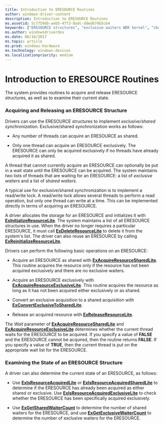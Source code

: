 ```yaml
---
title: Introduction to ERESOURCE Routines
author: windows-driver-content
description: Introduction to ERESOURCE Routines
ms.assetid: 5c7759db-aeb5-47f3-8adc-ddedb74b5cb4
keywords: ["ERESOURCE structures", "exclusive waiters WDK kernel", "shared waiters WDK kernel", "exclusive/shared synchronization WDK kernel", "synchronization WDK kernel , exclusive/shared", "waiters WDK kernel"]
ms.author: windowsdriverdev
ms.date: 06/16/2017
ms.topic: article
ms.prod: windows-hardware
ms.technology: windows-devices
ms.localizationpriority: medium
---
```


# Introduction to ERESOURCE Routines





The system provides routines to acquire and release ERESOURCE structures, as well as to examine their current state.

### Acquiring and Releasing an ERESOURCE Structure

Drivers can use the ERESOURCE structures to implement *exclusive/shared synchronization*. Exclusive/shared synchronization works as follows:

-   Any number of threads can acquire an ERESOURCE as shared.

-   Only one thread can acquire an ERESOURCE exclusively. The ERESOURCE can only be acquired exclusively if no threads have already acquired it as shared.

A thread that cannot currently acquire an ERESOURCE can optionally be put in a wait state until the ERESOURCE can be acquired. The system maintains two lists of threads that are waiting for an ERESOURCE: a list of *exclusive waiters* and a list of *shared waiters*.

A typical use for exclusive/shared synchronization is to implement a read/write lock. A read/write lock allows several threads to perform a read operation, but only one thread can write at a time. This can be implemented directly in terms of acquiring an ERESOURCE.

A driver allocates the storage for an ERESOURCE and initializes it with [**ExInitializeResourceLite**](https://msdn.microsoft.com/library/windows/hardware/ff545317). The system maintains a list of all ERESOURCE structures in use. When the driver no longer requires a particular ERESOURCE, it must call [**ExDeleteResourceLite**](https://msdn.microsoft.com/library/windows/hardware/ff544578) to delete it from the system's list. The driver can also reuse an ERESOURCE by calling [**ExReinitializeResourceLite**](https://msdn.microsoft.com/library/windows/hardware/ff545542).

Drivers can perform the following basic operations on an ERESOURCE:

-   Acquire an ERESOURCE as shared with [**ExAcquireResourceSharedLite**](https://msdn.microsoft.com/library/windows/hardware/ff544363). This routine acquires the resource only if the resource has not been acquired exclusively and there are no exclusive waiters.

-   Acquire an ERESOURCE exclusively with [**ExAcquireResourceExclusiveLite**](https://msdn.microsoft.com/library/windows/hardware/ff544351). This routine acquires the resource as long as it has not been acquired either exclusively or as shared.

-   Convert an exclusive acquisition to a shared acquisition with [**ExConvertExclusiveToSharedLite**](https://msdn.microsoft.com/library/windows/hardware/ff544558).

-   Release an acquired resource with [**ExReleaseResourceLite**](https://msdn.microsoft.com/library/windows/hardware/ff545597).

The *Wait* parameter of [**ExAcquireResourceSharedLite**](https://msdn.microsoft.com/library/windows/hardware/ff544363) and [**ExAcquireResourceExclusiveLite**](https://msdn.microsoft.com/library/windows/hardware/ff544351) determines whether the current thread waits for the ERESOURCE to be acquired. If you specify a value of **FALSE** and the ERESOURCE cannot be acquired, then the routine returns **FALSE**. If you specify a value of **TRUE**, then the current thread is put on the appropriate wait list for the ERESOURCE.

### Examining the State of an ERESOURCE Structure

A driver can also determine the current state of an ERESOURCE, as follows:

-   Use [**ExIsResourceAcquiredLite**](https://msdn.microsoft.com/library/windows/hardware/ff545466) or [**ExIsResourceAcquiredSharedLite**](https://msdn.microsoft.com/library/windows/hardware/ff545477) to determine if the ERESOURCE has already been acquired as either shared or exclusive. Use [**ExIsResourceAcquiredExclusiveLite**](https://msdn.microsoft.com/library/windows/hardware/ff545458) to check whether the ERESOURCE has been specifically acquired exclusively.

-   Use [**ExGetSharedWaiterCount**](https://msdn.microsoft.com/library/windows/hardware/ff545290) to determine the number of shared waiters for the ERESOURCE, and use [**ExGetExclusiveWaiterCount**](https://msdn.microsoft.com/library/windows/hardware/ff544618) to determine the number of exclusive waiters for the ERESOURCE.

 

 




